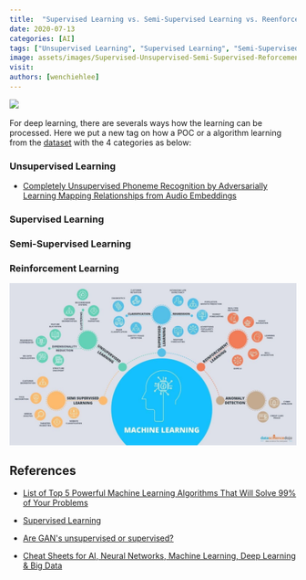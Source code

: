 ```yaml
---
title:  "Supervised Learning vs. Semi-Supervised Learning vs. Reenforcement Learning"
date: 2020-07-13
categories: [AI]
tags: ["Unsupervised Learning", "Supervised Learning", "Semi-Supervised Learning", "Reinforcement Learning"]
image: assets/images/Supervised-Unsupervised-Semi-Supervised-Reforcement-Learning.jpg
visit:
authors: [wenchiehlee]
---
```


[![](https://rebrand.ly/dlc_png_url)](https://rebrand.ly/dlc_uml_url)

For deep learning, there are severals ways how the learning can be processed. Here we put a new tag on how a POC or a algorithm learning from the [dataset]({{site.url}}{{site.baseurl}}/dlcv2/Dataset/) with the 4 categories as below:

### Unsupervised Learning
* [Completely Unsupervised Phoneme Recognition by Adversarially Learning Mapping Relationships from Audio Embeddings](https://sss050531.wordpress.com/2018/05/30/%E8%AB%96%E6%96%87%E9%96%B1%E8%AE%80completely-unsupervised-phoneme-recognition-by-adversarially-learning-mapping-relationships-from-audio-embeddings/)

### Supervised Learning
### Semi-Supervised Learning
### Reinforcement Learning

![](assets/images/Supervised-Unsupervised-Semi-Supervised-Reforcement-Learning.jpg)

## References
* [List of Top 5 Powerful Machine Learning Algorithms That Will Solve 99% of Your Problems](https://laconicml.com/machine-learning-algorithms/?fbclid=IwAR2FkmJo6esqHs0zU707SS_EO3k65XkG_hpA-B2h4k08iLx9FBbDABdsbTc)

* [Supervised Learning](https://medium.com/@jorgesleonel/supervised-learning-c16823b00c13)

* [Are GAN's unsupervised or supervised?](https://stackoverflow.com/questions/44445778/are-gans-unsupervised-or-supervised)

* [Cheat Sheets for AI, Neural Networks, Machine Learning, Deep Learning & Big Data](https://becominghuman.ai/cheat-sheets-for-ai-neural-networks-machine-learning-deep-learning-big-data-678c51b4b463)